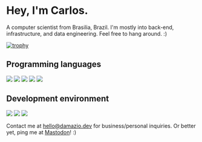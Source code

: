 <h1>
  Hey, I'm Carlos.
</h1>

<p>
  A computer scientist from Brasilia, Brazil. I'm mostly into back-end, infrastructure, and data engineering. Feel free to hang around. :)
</p>
  
  [![trophy](https://github-profile-trophy.vercel.app/?username=ryo-ma&theme=onedark)](https://github.com/ryo-ma/github-profile-trophy)

<h2>
  Programming languages
</h2>

<p>
  <img src="https://img.shields.io/badge/Bash-000000?style=for-the-badge" />
  <img src="https://img.shields.io/badge/C-000000?style=for-the-badge" />
  <img src="https://img.shields.io/badge/Go-00BCC9?style=for-the-badge" />
  <img src="https://img.shields.io/badge/Python-0081D6?style=for-the-badge&logo=python&logoColor=yellow" />
  <img src="https://img.shields.io/badge/Rust-C64500?style=for-the-badge&logo=rust&logoColor=white" />
</p>

<h2>
  Development environment
</h2>

<p>
  <img src="https://img.shields.io/badge/Vim-019733?style=for-the-badge" />
  <img src="https://img.shields.io/badge/Tmux-019733?style=for-the-badge" />
  <img src="https://img.shields.io/badge/DataGrip-00BCC9?style=for-the-badge" />
</p>

<p>
  Contact me at <a href='mailto:hello@damazio.dev'>hello@damazio.dev</a> for business/personal inquiries.
  Or better yet, ping me at <a rel="me" href="https://bolha.us/@damnazio">Mastodon</a>! :)
</p>
